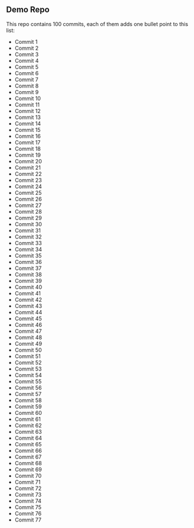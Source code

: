 ## Demo Repo

This repo contains 100 commits, each of them adds one bullet point to this list:

* Commit 1
* Commit 2
* Commit 3
* Commit 4
* Commit 5
* Commit 6
* Commit 7
* Commit 8
* Commit 9
* Commit 10
* Commit 11
* Commit 12
* Commit 13
* Commit 14
* Commit 15
* Commit 16
* Commit 17
* Commit 18
* Commit 19
* Commit 20
* Commit 21
* Commit 22
* Commit 23
* Commit 24
* Commit 25
* Commit 26
* Commit 27
* Commit 28
* Commit 29
* Commit 30
* Commit 31
* Commit 32
* Commit 33
* Commit 34
* Commit 35
* Commit 36
* Commit 37
* Commit 38
* Commit 39
* Commit 40
* Commit 41
* Commit 42
* Commit 43
* Commit 44
* Commit 45
* Commit 46
* Commit 47
* Commit 48
* Commit 49
* Commit 50
* Commit 51
* Commit 52
* Commit 53
* Commit 54
* Commit 55
* Commit 56
* Commit 57
* Commit 58
* Commit 59
* Commit 60
* Commit 61
* Commit 62
* Commit 63
* Commit 64
* Commit 65
* Commit 66
* Commit 67
* Commit 68
* Commit 69
* Commit 70
* Commit 71
* Commit 72
* Commit 73
* Commit 74
* Commit 75
* Commit 76
* Commit 77

